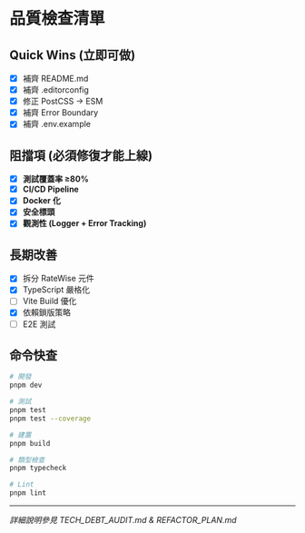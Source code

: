 # 品質檢查清單

## Quick Wins (立即可做)

- [x] 補齊 README.md
- [x] 補齊 .editorconfig
- [x] 修正 PostCSS → ESM
- [x] 補齊 Error Boundary
- [x] 補齊 .env.example

## 阻擋項 (必須修復才能上線)

- [x] **測試覆蓋率 ≥80%**
- [x] **CI/CD Pipeline**
- [x] **Docker 化**
- [x] **安全標頭**
- [x] **觀測性 (Logger + Error Tracking)**

## 長期改善

- [x] 拆分 RateWise 元件
- [x] TypeScript 嚴格化
- [ ] Vite Build 優化
- [x] 依賴鎖版策略
- [ ] E2E 測試

## 命令快查

```bash
# 開發
pnpm dev

# 測試
pnpm test
pnpm test --coverage

# 建置
pnpm build

# 類型檢查
pnpm typecheck

# Lint
pnpm lint
```

---

_詳細說明參見 TECH_DEBT_AUDIT.md & REFACTOR_PLAN.md_
